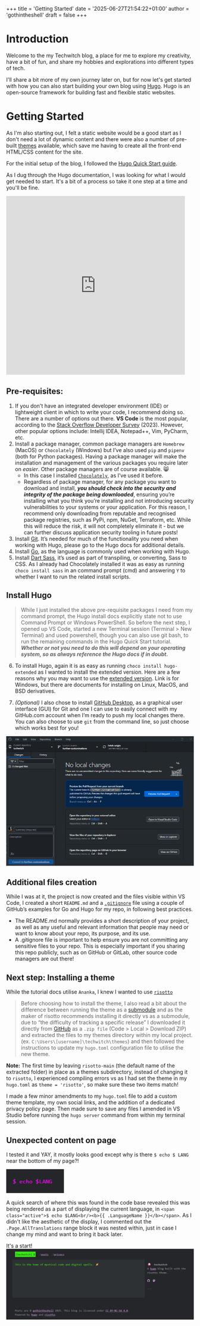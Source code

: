 +++
title = 'Getting Started'
date = '2025-06-27T21:54:22+01:00'
author = 'gothintheshell'
draft = false
+++

# Introduction

Welcome to the my Techwitch blog, a place for me to explore my creativity, have a bit of fun, and share my hobbies and explorations into different types of tech. 

I'll share a bit more of my own journey later on, but for now let's get started with how you can also start building your own blog using [Hugo]. Hugo is an open-source framework for building fast and flexible static websites.  

# Getting Started

As I'm also starting out, I felt a static website would be a good start as I don't need a lot of dynamic content and there were also a number of pre-built [themes] available, which save me having to create all the front-end HTML/CSS content for the site. 

For the initial setup of the blog, I followed the [Hugo Quick Start guide][quickstart]. 

As I dug through the Hugo documentation, I was looking for what I would get needed to start. It's a bit of a process so take it one step at a time and you'll be fine. 

<div class="giphy-embed">
    <iframe src="https://giphy.com/embed/1GZmVKsn5hVKfwxdjx" width="480" height="480" style="" frameBorder="0" class="giphy-embed" allowFullScreen></iframe>
</div>

## Pre-requisites: 
1) If you don't have an integrated developer environment (IDE) or lightweight client in which to write your code, I recommend doing so. There are a number of options out there. **VS Code** is the most popular, according to the [Stack Overflow Developer Survey][survey] (2023). However, other popular options include: Intellij IDEA, Notepad++, Vim, PyCharm, etc.
2) Install a package manager, common package managers are `Homebrew` (MacOS) or `Chocolately` (Windows) but I’ve also used `pip` and `pipenv` (both for Python packages). Having a package manager will make the installation and management of the various packages you require later on *easier*.  Other package managers are of course available. 😸
    - In this case I installed [`Chocolately`][chocolately], as I’ve used it before. 
    - Regardless of package manager, for any package you want to download and install, **_you should check into the security and integrity of the package being downloaded_**, ensuring you’re installing what you think you’re installing and not introducing security vulnerabilities to your systems or your application. For this reason, I recommend only downloading from reputable and recognised package registries, such as PyPi, npm, NuGet, Terraform, etc. While this will reduce the risk, it will not completely eliminate it - but we can further discuss application security tooling in future posts! 
3) Install [Git]. It’s needed for much of the functionality you need when working with Hugo, please go to the Hugo docs for additional details. 
4) Install [Go], as the language is commonly used when working with Hugo.
5) Install [Dart Sass], it’s used as part of transpiling, or converting, Sass to CSS. As I already had Chocolately installed it was as easy as running `choco install sass` in an command prompt (cmd) and answering `Y` to whether I want to run the related install scripts. 

## Install Hugo 
> While I just installed the above pre-requisite packages I need from my command prompt, the Hugo install docs explicitly state not to use Command Prompt or Windows PowerShell. So before the next step, I opened up VS Code, started a new Terminal session (Terminal > New Terminal) and used powershell, though you can also use git bash, to run the remaining commands in the Hugo Quick Start tutorial. **_Whether or not you need to do this will depend on your operating system, so as always reference the Hugo docs if in doubt._** 

6) To install Hugo, again it is as easy as running `choco install hugo-extended` as I wanted to install the extended version. Here are a few reasons why you may want to use the [extended version]. Link is for Windows, but there are documents for installing on Linux, MacOS, and BSD derivatives. 

7) *(Optional)* I also chose to install [GitHub Desktop], as a graphical user interface (GUI) for Git and one I can use to easily connect with my GitHub.com account when I’m ready to push my local changes there. You can also choose to use `git` from the command line, so just choose which works best for you! 

![screenshot of showing a UI of GitHub Desktop, which includes: Current repository, Current branch, and Fetch origin, plus action buttons to edit or commit your code changes](ghdesktop.png)

## Additional files creation 
While I was at it, the project is now created and the files visible within VS Code, I created a short `README.md` and a [`.gitignore`][gitignore] file using a couple of GitHub’s examples for Go and Hugo for my repo, in following best practices. 
- The README.md normally provides a short description of your project, as well as any useful and relevant information that people may need or want to know about your repo, its purpose, and its use.  
- A .gitignore file is important to help ensure you are not committing any sensitive files to your repo. This is especially important if you sharing this repo publicly, such as on GitHub or GitLab, other source code managers are out there! 

## Next step: Installing a theme
While the tutorial docs utilise `Ananka`, I knew I wanted to use [`risotto`][risotto] 

> Before choosing how to install the theme, I also read a bit about the difference between running the theme as a [submodule] and as the maker of risotto recommends installing it directly vs as a submodule, due to “the difficulty of tracking a specific release” I downloaded it directly from [GitHub][risotto github] as a `.zip file` (Code > Local > Download ZIP) and extracted the files to my themes directory within my local project. (ex. `C:\Users\[username]\techwitch\themes`) and then followed the instructions to update my `hugo.toml` configuration file to utilise the new theme. 

**Note:** The first time by leaving `risotto-main` (the default name of the extracted folder) in place as a themes subdirectory, instead of changing it to `risotto`, I experienced compiling errors vs as I had set the theme in my `hugo.toml` as `theme = 'risotto'`, so make sure these two items match!

I made a few minor amendments to my `hugo.toml` file to add a custom theme template, my own social links, and the addition of a dedicated privacy policy page.  Then made sure to save any files I amended in VS Studio before running the `hugo server` command from within my terminal session. 

## Unexpected content on page
I tested it and YAY, it mostly looks good except why is there `$ echo $ LANG` near the bottom of my page?! 

![screenshot showing $ echo $LANG in hot pink against a dark grey background](echolang.png)

A quick search of where this was found in the code base revealed this was being rendered as a part of displaying the current language, in 
`<span class="active">$ echo $LANG<br/><b>{{ .LanguageName }}</b></span>`. As I didn't like the aesthetic of the display, I commented out the `.Page.AllTranslations` range block it was nested within, just in case I change my mind and want to bring it back later. 

It's a start! 
![screenshot of initial Techwitch website](first_attempt.png)


[Hugo]: https://gohugo.io/
[themes]: https://themes.gohugo.io/
[quickstart]: https://gohugo.io/getting-started/quick-start/
[survey]: https://survey.stackoverflow.co/2023/#technology
[chocolately]: https://docs.chocolatey.org/
[Git]: https://git-scm.com/
[Go]: https://go.dev/
[Dart Sass]: https://gohugo.io/functions/css/sass/#dart-sass
[extended version]: https://gohugo.io/installation/windows/#editions
[GitHub Desktop]: https://desktop.github.com/
[gitignore]: https://docs.github.com/en/get-started/getting-started-with-git/ignoring-files
[risotto]: https://themes.gohugo.io/themes/risotto/
[submodule]: https://git-scm.com/book/en/v2/Git-Tools-Submodules
[risotto github]: https://github.com/joeroe/risotto
[example config]: https://github.com/joeroe/risotto/blob/main/exampleSite/config.toml